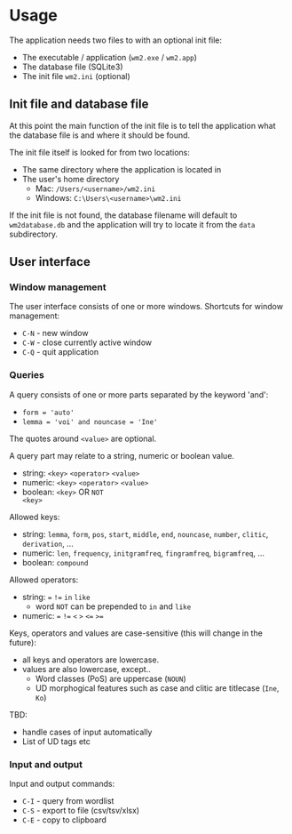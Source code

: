 # Usage

The application needs two files to with an optional init file:
 - The executable / application (<code>wm2.exe</code> / <code>wm2.app</code>)
 - The database file (SQLite3)
 - The init file <code>wm2.ini</code> (optional)

## Init file and database file

At this point the main function of the init file is to tell the application what the database file is and where it should be found.

The init file itself is looked for from two locations:
 - The same directory where the application is located in
 - The user's home directory
   - Mac: <code>/Users/\<username\>/wm2.ini</code>
   - Windows: <code>C:\\Users\\\<username\>\\wm2.ini</code>

If the init file is not found, the database filename will default to <code>wm2database.db</code> and
the application will try to locate it from the <code>data</code> subdirectory.

## User interface

### Window management

The user interface consists of one or more windows. Shortcuts for window management:
  - <code>C-N</code> - new window
  - <code>C-W</code> - close currently active window
  - <code>C-Q</code> - quit application

### Queries

A query consists of one or more parts separated by the keyword 'and':
 - <code>form = 'auto'</code>
 - <code>lemma = 'voi' and nouncase = 'Ine'</code>

The quotes around <code>\<value></code> are optional.

A query part may relate to a string, numeric or boolean value.
 - string: <code>\<key></code> <code>\<operator></code> <code>\<value></code>
 - numeric: <code>\<key></code> <code>\<operator></code> <code>\<value></code>
 - boolean: <code>\<key></code> OR <code>NOT \<key></code>

Allowed keys:
 - string: <code>lemma</code>, <code>form</code>, <code>pos</code>, <code>start</code>, <code>middle</code>, <code>end</code>, <code>nouncase</code>, <code>number</code>, <code>clitic</code>, <code>derivation</code>, ...
 - numeric: <code>len</code>, <code>frequency</code>, <code>initgramfreq</code>, <code>fingramfreq</code>, <code>bigramfreq</code>, ...
 - boolean: <code>compound</code>

Allowed operators:
 - string: <code>=</code> <code>!=</code> <code>in</code> <code>like</code>
   - word <code>NOT</code> can be prepended to <code>in</code> and <code>like</code> 
 - numeric: <code>=</code> <code>!=</code> <code><</code> <code>></code> <code><=</code> <code>>=</code>

Keys, operators and values are case-sensitive (this will change in the future):
 - all keys and operators are lowercase.
 - values are also lowercase, except..
   - Word classes (PoS) are uppercase (<code>NOUN</code>)
   - UD morphogical features such as case and clitic are titlecase (<code>Ine</code>, <code>Ko</code>)

TBD:
 - handle cases of input automatically
 - List of UD tags etc

### Input and output

Input and output commands:
  - <code>C-I</code> - query from wordlist
  - <code>C-S</code> - export to file (csv/tsv/xlsx)
  - <code>C-E</code> - copy to clipboard

